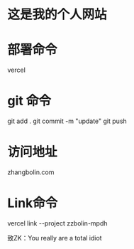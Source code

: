 # 这是我的个人网站

# 部署命令
vercel

# git 命令
git add .
git commit -m "update"
git push

# 访问地址
zhangbolin.com

# Link命令
vercel link --project zzbolin-mpdh

致ZK：You really are a total idiot

